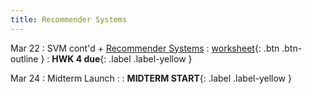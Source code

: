 ```yaml
---
title: Recommender Systems
---
```


Mar 22 
: SVM cont'd + [Recommender Systems](https://github.com/gallettilance/CS506-Spring2023/raw/master/slides/15_Recommender_Systems.pdf) 
  : [worksheet](https://raw.githubusercontent.com/gallettilance/CS506-Spring2023/master/worksheets/worksheet_13.ipynb){: .btn .btn-outline } 
    : **HWK 4 due**{: .label .label-yellow } 

Mar 24 
: Midterm Launch 
  : 
    : **MIDTERM START**{: .label .label-yellow }

